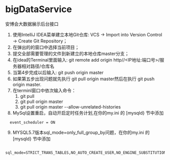 # bigDataService

安博会大数据展示后台接口
1. 使用IntelliJ IDEA菜单建立本地Git仓库: VCS -> Import into Version Control -> Create Git Repository；
2. 在弹出的的窗口中选择当前项目；
3. 提交全部需要管理的文件到新建立的本地仓库master分支；
4. 在idea的Terminal里面输入: git remote add origin  http//<IP地址:端口号>/服务器相对路径/仓库名
5. 当第4步完成以后输入: git push origin master
6. 如果第五步出现问题就先执行 git pull origin master然后在执行 git push origin master.
7. 在terminl窗口中依次输入命令：
    1. git pull  
    2. git pull origin master 
    3. git pull origin master --allow-unrelated-histories  
8. MySql设置重启，自动开启定时任务计划,在你的my.ini 的 [mysqld} 节中添加
``` 
  event_scheduler = ON 
```
9. MYSQL5.7版本sql_mode=only_full_group_by问题，在你的my.ini 的 [mysqld} 节中添加
``` 	
 sql_mode=STRICT_TRANS_TABLES,NO_AUTO_CREATE_USER,NO_ENGINE_SUBSTITUTION;
```
 
  